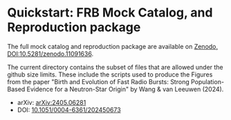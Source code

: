 
# Quickstart: FRB Mock Catalog, and Reproduction package

The full mock catalog and reproduction package are available on [Zenodo, DOI:10.5281/zenodo.11091636](https://zenodo.org/doi/10.5281/zenodo.11091636).

The current directory contains the subset of files that are allowed under the github size limits. These include the scripts used to produce the Figures from the paper "Birth and Evolution of Fast Radio Bursts: Strong Population-Based Evidence for a Neutron-Star Origin" by Wang & van Leeuwen (2024).

* arXiv: [arXiv:2405.06281](https://arxiv.org/abs/2405.06281)
* DOI:   [10.1051/0004-6361/202450673](https://doi.org/10.1051/0004-6361/202450673)


